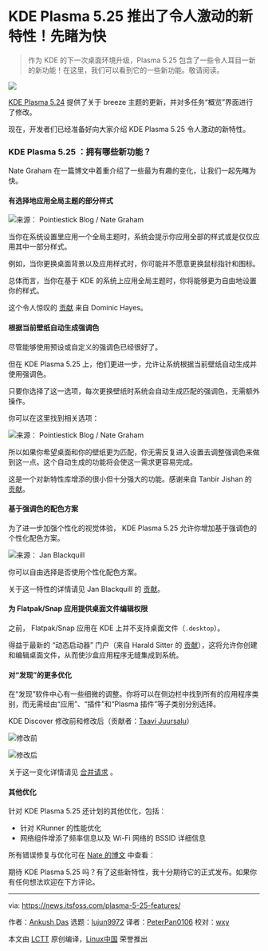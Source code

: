 [#]: subject: "Exciting New Features Revealed for KDE Plasma 5.25! Take a Look Here"
[#]: via: "https://news.itsfoss.com/plasma-5-25-features/"
[#]: author: "Ankush Das https://news.itsfoss.com/author/ankush/"
[#]: collector: "lujun9972"
[#]: translator: "PeterPan0106"
[#]: reviewer: "wxy"
[#]: publisher: "wxy"
[#]: url: "https://linux.cn/article-14532-1.html"

KDE Plasma 5.25 推出了令人激动的新特性！先睹为快
======

> 作为 KDE 的下一次桌面环境升级，Plasma 5.25 包含了一些令人耳目一新的新功能！在这里，我们可以看到它的一些新功能。敬请阅读。

![](https://news.itsfoss.com/wp-content/uploads/2022/04/kde-5-25-release.png)

[KDE Plasma 5.24][1] 提供了关于 breeze 主题的更新，并对多任务“概览”界面进行了修改。

现在，开发者们已经准备好向大家介绍 KDE Plasma 5.25 令人激动的新特性。

### KDE Plasma 5.25 ：拥有哪些新功能？

Nate Graham 在一篇博文中着重介绍了一些最为有趣的变化，让我们一起先睹为快。

#### 有选择地应用全局主题的部分样式

![来源： Pointiestick Blog / Nate Graham][2]

当你在系统设置里应用一个全局主题时，系统会提示你应用全部的样式或是仅仅应用其中一部分样式。

例如，当你更换桌面背景以及应用样式时，你可能并不愿意更换鼠标指针和图标。

总体而言，当你在基于 KDE 的系统上应用全局主题时，你将能够更为自由地设置你的样式。

这个令人惊叹的 [贡献][3] 来自 Dominic Hayes。

#### 根据当前壁纸自动生成强调色

尽管能够使用预设或自定义的强调色已经很好了。

但在 KDE Plasma 5.25 上，他们更进一步，允许让系统根据当前壁纸自动生成并使用强调色。

只要你选择了这一选项，每次更换壁纸时系统会自动生成匹配的强调色，无需额外操作。

你可以在这里找到相关选项：

![来源： Pointiestick Blog / Nate Graham][4]

所以如果你希望桌面和你的壁纸更为匹配，你无需反复进入设置去调整强调色来做到这一点。这个自动生成的功能将会使这一需求更容易完成。

这是一个对新特性库增添的很小但十分强大的功能。感谢来自 Tanbir Jishan 的 [贡献][5]。

#### 基于强调色的配色方案

为了进一步加强个性化的视觉体验， KDE Plasma 5.25 允许你增加基于强调色的个性化配色方案。

![来源： Jan Blackquill][6]

你可以自由选择是否使用个性化配色方案。

关于这一特性的详情请见 Jan Blackquill 的 [贡献][7]。

#### 为 Flatpak/Snap 应用提供桌面文件编辑权限

之前， Flatpak/Snap 应用在 KDE 上并不支持桌面文件（`.desktop`）。

得益于最新的 “动态启动器” 门户（来自 Harald Sitter 的 [贡献][8]），这将允许你创建和编辑桌面文件，从而使沙盒应用程序无缝集成到系统。

#### 对“发现”的更多优化

在“发现”软件中心有一些细微的调整。你将可以在侧边栏中找到所有的应用程序类别，而无需经由“应用”、“插件”和“Plasma 插件”等子类别分别选择。

KDE Discover 修改前和修改后（贡献者：[Taavi Juursalu][9]）

![修改前][12]

![修改后][13]

关于这一变化详情请见 [合并请求][10] 。

#### 其他优化

针对 KDE Plasma 5.25 还计划的其他优化，包括：

  * 针对 KRunner 的性能优化
  * 网络组件增添了频率信息以及 Wi-Fi 网络的 BSSID 详细信息

所有错误修复与优化可在 [Nate 的博文][11] 中查看：

期待 KDE Plasma 5.25 吗？有了这些新特性，我十分期待它的正式发布。如果你有任何想法欢迎在下方评论。

--------------------------------------------------------------------------------

via: https://news.itsfoss.com/plasma-5-25-features/

作者：[Ankush Das][a]
选题：[lujun9972][b]
译者：[PeterPan0106](https://github.com/PeterPan0106)
校对：[wxy](https://github.com/wxy)

本文由 [LCTT](https://github.com/LCTT/TranslateProject) 原创编译，[Linux中国](https://linux.cn/) 荣誉推出

[a]: https://news.itsfoss.com/author/ankush/
[b]: https://github.com/lujun9972
[1]: https://news.itsfoss.com/kde-plasma-5-24-lts-release/
[2]: https://news.itsfoss.com/wp-content/uploads/2022/04/kde-plasma-5-25.jpg
[3]: https://invent.kde.org/plasma/plasma-workspace/-/merge_requests/1043
[4]: https://news.itsfoss.com/wp-content/uploads/2022/04/plasma-5-25-tinted-wallpaper-accent.jpg
[5]: https://invent.kde.org/plasma/plasma-workspace/-/merge_requests/1325
[6]: https://news.itsfoss.com/wp-content/uploads/2022/04/tint-color-scheme.png
[7]: https://invent.kde.org/plasma/plasma-workspace/-/merge_requests/1620
[8]: https://invent.kde.org/plasma/xdg-desktop-portal-kde/-/commit/d5f958e149705e27bbba9f3bbec659ff5bed1d80
[9]: https://invent.kde.org/taavi
[10]: https://invent.kde.org/plasma/discover/-/merge_requests/234
[11]: https://pointieststick.com/2022/04/22/this-week-in-kde-major-accent-color-and-global-theme-improvements/
[12]: https://news.itsfoss.com/wp-content/uploads/2022/04/kde-discover-plasma-5-25.png
[13]: https://news.itsfoss.com/wp-content/uploads/2022/04/kde-plasma-5-25-discover.png
